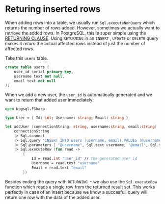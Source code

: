 # Returing inserted rows

When adding rows into a table, we usually run `Sql.executeNonQuery` which returns the number of rows added. However, sometimes we actually want to retrieve the added rows. In PostgreSQL, this is super simple using the [RETURNING CLAUSE](). Using `RETURNING` in an `INSERT` , `UPDATE` or `DELETE` query makes it _return_ the actual affected rows instead of just the number of affected rows.

Take this `users` table.
```sql
create table users (
    user_id serial primary key,
    username text not null,
    email text not null
);
```
When we add a new user, the `user_id` is automatically generated and we want to return that added user immediately:
```fsharp {highlight: [10]}
open Npgsql.FSharp

type User = { Id: int; Username: string; Email: string }

let addUser (connectionString: string, username:string, email:string) : User =
    connectionString
    |> Sql.connect
    |> Sql.query "INSERT INTO users (username, email) VALUES (@username, @email) RETURNING *"
    |> Sql.parameters [ "@username", Sql.text username; "@email", Sql.text email ]
    |> Sql.executeRow (fun read ->
        {
            Id = read.int "user_id" // the generated user id
            Username = read.text "username"
            Email = read.text "email"
        })
```
Besides ending the query with `RETURNING *` we also use the `Sql.executeRow` function which reads a single row from the returned result set. This works perfectly in case of an insert because we know a succesfull query will return one row with the data of the added user.


